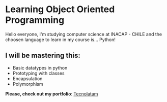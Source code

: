 # Learning Object Oriented Programming

Hello everyone, I'm studying computer science at INACAP - CHILE and the choosen language to learn in my course is... Python!

## I will be mastering this:

- Basic datatypes in python
- Prototyping with classes
- Encapsulation
- Polymorphism

**Please, check out my portfolio**: [Tecnolatam](https://tecnolatam.cl/portfolio.html)
